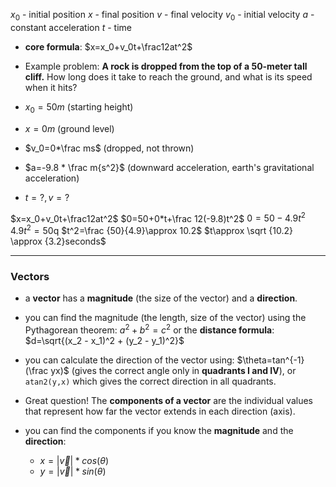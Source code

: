  $x_0$  - initial position
  $x$ - final position
  $v$ - final velocity
  $v_0$ - initial velocity
  $a$ - constant acceleration
  $t$ - time
- **core formula**: $x=x_0​+v_0​t+\frac12​at^2$

- Example problem: **A rock is dropped from the top of a 50-meter tall cliff.**  How long does it take to reach the ground, and what is its speed when it hits?

- $x_0=50m$ (starting height)
- $x=0m$ (ground level)
- $v_0=0*\frac ms$ (dropped, not thrown)
- $a=-9.8 * \frac m{s^2}$ (downward acceleration, earth's gravitational acceleration)
- $t=?,v=?$

$x=x_0​+v_0​t+\frac12​at^2$
$0=50+0*t+\frac 12(-9.8)t^2$
$0=50-4.9t^2$
$4.9t^2=50$q
$t^2=\frac {50}{4.9}\approx 10.2$
$t\approx \sqrt {10.2} \approx {3.2}seconds$

---
### Vectors

- a **vector** has a **magnitude** (the size of the vector) and a **direction**. 
- you can find the magnitude (the length, size of the vector) using the Pythagorean theorem: $a^2 + b^2 = c^2$ 
	or the **distance formula**: $d=\sqrt{(x_2 - x_1)^2 + (y_2 - y_1)^2}$

- you can calculate the direction of the vector using: $\theta=tan^{-1}(\frac yx)$ (gives the correct angle only in **quadrants I and IV**), or `atan2(y,x)` which gives the correct direction in all quadrants.

-  Great question! The **components of a vector** are the individual values that represent how far the vector extends in each direction (axis).

- you can find the components if you know the **magnitude** and the **direction**:
	- $x = |\vec{v}| * cos(\theta)$
	- $y = |\vec {v}| * sin(\theta)$